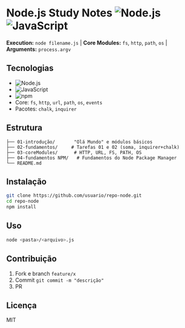 # Node.js Study Notes ![Node.js](https://img.shields.io/badge/Node.js-43853D?logo=nodedotjs&logoColor=white) ![JavaScript](https://img.shields.io/badge/JavaScript-F7DF1E?logo=javascript&logoColor=black)

**Execution:** `node filename.js` | **Core Modules:** `fs`, `http`, `path`, `os` | **Arguments:** `process.argv`

## Tecnologias

- ![Node.js](https://img.shields.io/badge/Node.js-339933?style=flat-square)
- ![JavaScript](https://img.shields.io/badge/JavaScript-F7DF1E?style=flat-square)
- ![npm](https://img.shields.io/badge/npm-CB3837?style=flat-square)
- Core: `fs`, `http`, `url`, `path`, `os`, `events`
- Pacotes: `chalk`, `inquirer`

## Estrutura

```
├── 01-introdução/       "Olá Mundo" e módulos básicos
├── 02-fundamentos/     # Tarefas 01 e 02 (soma, inquirer+chalk)
├── 03-coreModules/      # HTTP, URL, FS, PATH, OS
├── 04-fundamentos NPM/   # Fundamentos do Node Package Manager
└── README.md
```

## Instalação

```bash
git clone https://github.com/usuario/repo-node.git
cd repo-node
npm install
```

## Uso

```bash
node <pasta>/<arquivo>.js
```

## Contribuição

1. Fork e branch `feature/x`
2. Commit `git commit -m "descrição"`
3. PR

## Licença

MIT
